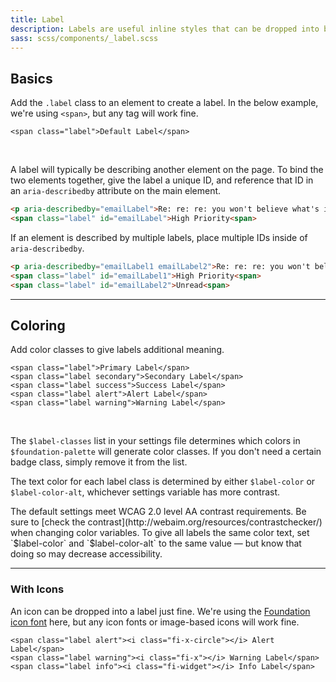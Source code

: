 ```yaml
---
title: Label
description: Labels are useful inline styles that can be dropped into body copy to call out certain sections or to attach metadata. For example, you can attach a label that notes when something was updated.
sass: scss/components/_label.scss
---
```


## Basics

Add the `.label` class to an element to create a label. In the below example, we're using `<span>`, but any tag will work fine.

```html_example
<span class="label">Default Label</span>
```

<br>

A label will typically be describing another element on the page. To bind the two elements together, give the label a unique ID, and reference that ID in an `aria-describedby` attribute on the main element.

```html
<p aria-describedby="emailLabel">Re: re: re: you won't believe what's in this email!</p>
<span class="label" id="emailLabel">High Priority<span>
```

If an element is described by multiple labels, place multiple IDs inside of `aria-describedby`.

```html
<p aria-describedby="emailLabel1 emailLabel2">Re: re: re: you won't believe what's in this email!</p>
<span class="label" id="emailLabel1">High Priority<span>
<span class="label" id="emailLabel2">Unread<span>
```

---

## Coloring

Add color classes to give labels additional meaning.

```html_example
<span class="label">Primary Label</span>
<span class="label secondary">Secondary Label</span>
<span class="label success">Success Label</span>
<span class="label alert">Alert Label</span>
<span class="label warning">Warning Label</span>
```

<br>

The `$label-classes` list in your settings file determines which colors in `$foundation-palette` will generate color classes. If you don't need a certain badge class, simply remove it from the list.

The text color for each label class is determined by either `$label-color` or `$label-color-alt`, whichever settings variable has more contrast.

<div class="primary callout">
  <p>The default settings meet WCAG 2.0 level AA contrast requirements. Be sure to [check the contrast](http://webaim.org/resources/contrastchecker/) when changing color variables. To give all labels the same color text, set `$label-color` and `$label-color-alt` to the same value &mdash; but know that doing so may decrease accessibility.</p>
</div>

---

### With Icons

An icon can be dropped into a label just fine. We're using the [Foundation icon font](http://zurb.com/playground/foundation-icon-fonts-3) here, but any icon fonts or image-based icons will work fine.

```html_example
<span class="label alert"><i class="fi-x-circle"></i> Alert Label</span>
<span class="label warning"><i class="fi-x"></i> Warning Label</span>
<span class="label info"><i class="fi-widget"></i> Info Label</span>
```
